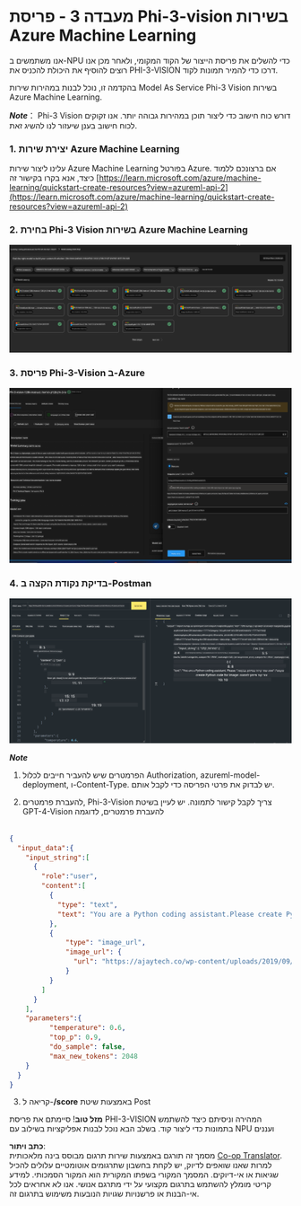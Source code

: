 <!--
CO_OP_TRANSLATOR_METADATA:
{
  "original_hash": "20cb4e6ac1686248e8be913ccf6c2bc2",
  "translation_date": "2025-05-09T19:29:13+00:00",
  "source_file": "md/02.Application/02.Code/Phi3/VSCodeExt/HOL/AIPC/03.DeployPhi3VisionOnAzure.md",
  "language_code": "he"
}
-->
# **מעבדה 3 - פריסת Phi-3-vision בשירות Azure Machine Learning**

אנו משתמשים ב-NPU כדי להשלים את פריסת הייצור של הקוד המקומי, ולאחר מכן אנו רוצים להוסיף את היכולת להכניס את PHI-3-VISION דרכו כדי להמיר תמונות לקוד.

בהקדמה זו, נוכל לבנות במהירות שירות Model As Service Phi-3 Vision בשירות Azure Machine Learning.

***Note***： Phi-3 Vision דורש כוח חישוב כדי ליצור תוכן במהירות גבוהה יותר. אנו זקוקים לכוח חישוב בענן שיעזור לנו להשיג זאת.


### **1. יצירת שירות Azure Machine Learning**

עלינו ליצור שירות Azure Machine Learning בפורטל Azure. אם ברצונכם ללמוד כיצד, אנא בקרו בקישור זה [https://learn.microsoft.com/azure/machine-learning/quickstart-create-resources?view=azureml-api-2](https://learn.microsoft.com/azure/machine-learning/quickstart-create-resources?view=azureml-api-2)


### **2. בחירת Phi-3 Vision בשירות Azure Machine Learning**

![Catalog](../../../../../../../../../translated_images/vison_catalog.e04e9e5f2b6ff115fff30e793e54e617da07251c7b192e1a68e6b050917f45aa.he.png)


### **3. פריסת Phi-3-Vision ב-Azure**


![Deploy](../../../../../../../../../translated_images/vision_deploy.c0582d08b5d49675c643f3bedc04ae106957304f3cd4702406fa08bea80ba213.he.png)


### **4. בדיקת נקודת הקצה ב-Postman**


![Test](../../../../../../../../../translated_images/vision_test.fb4ff33607077153c7b5dcf37648dc5a9cb550824aeba89963e6b270314fc554.he.png)


***Note***

1. הפרמטרים שיש להעביר חייבים לכלול Authorization, azureml-model-deployment, ו-Content-Type. יש לבדוק את פרטי הפריסה כדי לקבל אותם.

2. להעברת פרמטרים, Phi-3-Vision צריך לקבל קישור לתמונה. יש לעיין בשיטת GPT-4-Vision להעברת פרמטרים, לדוגמה

```json

{
  "input_data":{
    "input_string":[
      {
        "role":"user",
        "content":[ 
          {
            "type": "text",
            "text": "You are a Python coding assistant.Please create Python code for image "
          },
          {
              "type": "image_url",
              "image_url": {
                "url": "https://ajaytech.co/wp-content/uploads/2019/09/index.png"
              }
          }
        ]
      }
    ],
    "parameters":{
          "temperature": 0.6,
          "top_p": 0.9,
          "do_sample": false,
          "max_new_tokens": 2048
    }
  }
}

```

3. קריאה ל-**/score** באמצעות שיטת Post

**מזל טוב**! סיימתם את פריסת PHI-3-VISION המהירה וניסיתם כיצד להשתמש בתמונות כדי ליצור קוד. בשלב הבא נוכל לבנות אפליקציות בשילוב עם NPU ועננים

**כתב ויתור**:  
מסמך זה תורגם באמצעות שירות תרגום מבוסס בינה מלאכותית [Co-op Translator](https://github.com/Azure/co-op-translator). למרות שאנו שואפים לדיוק, יש לקחת בחשבון שתרגומים אוטומטיים עלולים להכיל שגיאות או אי-דיוקים. המסמך המקורי בשפתו המקורית הוא המקור הסמכותי. למידע קריטי מומלץ להשתמש בתרגום מקצועי על ידי מתרגם אנושי. אנו לא אחראים לכל אי-הבנות או פרשנויות שגויות הנובעות משימוש בתרגום זה.